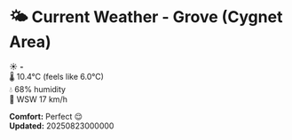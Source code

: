 # 🌤️ Current Weather - Grove (Cygnet Area)

☀️ **-**  
🌡️ 10.4°C (feels like 6.0°C)  
💧 68% humidity  
💨 WSW 17 km/h  

**Comfort:** Perfect 😌  
**Updated:** 20250823000000
